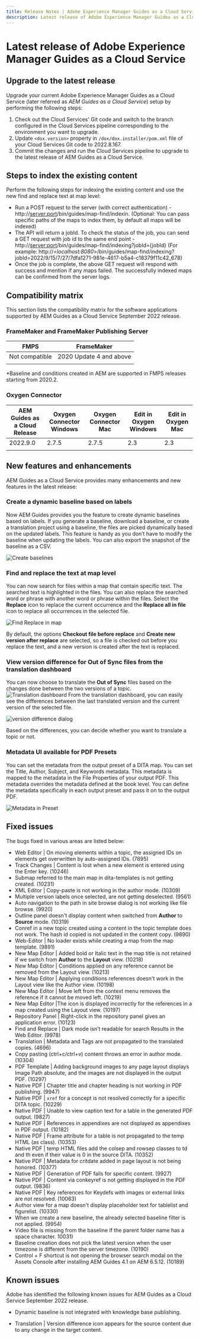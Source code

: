 ```yaml
---
title: Release Notes | Adobe Experience Manager Guides as a Cloud Service, September 2022 release
description: Latest release of Adobe Experience Manager Guides as a Cloud Service
---
```

# Latest release of Adobe Experience Manager Guides as a Cloud Service 

## Upgrade to the latest release

Upgrade your current Adobe Experience Manager Guides as a Cloud Service (later referred as *AEM Guides as a Cloud Service*) setup by performing the following steps:
1. Check out the Cloud Services' Git code and switch to the branch configured in the Cloud Services pipeline corresponding to the environment you want to upgrade.
2. Update `<dox.version>` property in `/dox/dox.installer/pom.xml` file of your Cloud Services Git code to 2022.8.167.
3. Commit the changes and run the Cloud Services pipeline to upgrade to the latest release of AEM Guides as a Cloud Service.

## Steps to index the existing content 
Perform the following steps for indexing the existing content and use the new find and replace text at map level:
* Run a POST request to the server (with correct authentication) - http://<server:port>/bin/guides/map-find/indexin. 
(Optional: You can pass specific paths of the maps to index them, by default all maps will be indexed)
* The API will return a jobId. To check the status of the job, you can send a GET request with job id to the same end point - http://<server:port>/bin/guides/map-find/indexing?jobId={jobId} 
(For example: http://<_localhost:8080_>/bin/guides/map-find/indexing?jobId=2022/9/15/7/27/7dfa1271-981e-4617-b5a4-c18379f11c42_678)
* Once the job is complete, the above GET request will respond with success and mention if any maps failed. The successfully indexed maps can be confirmed from the server logs.


## Compatibility matrix

This section lists the compatibility matrix for the software applications supported by AEM Guides as a Cloud Service September 2022 release. 

### FrameMaker and FrameMaker Publishing Server

| FMPS | FrameMaker |
| --- | --- |
| Not compatible | 2020 Update 4 and above |
| | |

*Baseline and conditions created in AEM are supported in FMPS releases starting from 2020.2.

### Oxygen Connector

| AEM Guides as a Cloud Release | Oxygen Connector Windows | Oxygen Connector Mac | Edit in Oxygen Windows | Edit in Oxygen Mac | 
| --- | --- | --- | --- | --- |
| 2022.9.0 | 2.7.5 | 2.7.5 | 2.3 | 2.3 | 
|  |  |  |  |


## New features and enhancements

AEM Guides as a Cloud Service provides many enhancements and new features in the latest release:


### Create a dynamic baseline based on labels

Now AEM Guides provides you the feature to create dynamic baselines based on labels. If you generate a baseline, download a baseline, or create a translation project using a baseline, the files are picked dynamically based on the updated labels. This feature is handy as you don’t have to modify the baseline when updating the labels. 
You can also export the snapshot of the baseline as a  CSV.

![Create baselines](assets/preset-metadata.png)

### Find and replace the text at map level

You can now search for files within a map that contain specific text. The searched text is highlighted in the files. You can also replace the searched word or phrase with another word or phrase within the files. 
Select the **Replace** icon to replace the current occurrence and the **Replace all in file** icon to replace all occurrences in the selected file.

![Find Replace in map](assets/map-find-replace.png)

By default, the options **Checkout file before replace** and **Create new version after replace** are selected, so a file is checked out before you replace the text, and a new version is created after the text is replaced.

### View version difference for Out of Sync files from the translation dashboard

You can now choose to translate the **Out of Sync** files based on the changes done between the two versions of a topic.  
![Translation dashboard](assets/translation-version-diff.png)
From the translation dashboard, you can easily see the differences between the last translated version and the current version of the selected file. 

![version difference dialog](assets/version-diff.png)

Based on the differences, you can decide whether you want to translate a topic or not.

### Metadata UI available for PDF Presets  

You can set the metadata from the output preset of a DITA map. You can set the Title, Author, Subject, and Keywords metadata. This metadata is mapped to the metadata in the File Properties of your output PDF. 
This metadata overrides the metadata defined at the book level. You can define the metadata specifically in each output preset and pass it on to the output PDF.  

![Metadata in Preset](assets/preset-metadata.png)


## Fixed issues

The bugs fixed in various areas are listed below:

* Web Editor | On moving elements within a topic, the assigned IDs on elements get overwritten by auto-assigned IDs. (7895)
*	Track Changes | Content is lost when a new element is entered using the Enter key. (10246)
*	Submap referred to the main map in dita-templates is not getting created. (10231)
*	XML Editor | Copy-paste is not working in the author mode. (10309)
*	Multiple version labels once selected, are not getting deselected. (9561)
*	Auto navigation to the path in site browse dialog is not working like file browse. (9920)
*	Outline panel doesn't display content when switched from **Author** to **Source** mode. (10319)
*	Conref in a new topic created using a content in the topic template does not work. The hash id copied is not updated in the content copy. (9890)
*	Web-Editor | No loader exists while creating a map from the map template. (9891)
*	New Map Editor | Added bold or Italic text in the map title is not retained if we switch from **Author** to the **Layout** view. (10218)
*	New Map Editor | Conditions applied on any reference cannot be removed from the Layout view. (10213)
*	New Map Editor | Applying conditions references doesn't work in the Layout view like the Author view. (10198)
*	New Map Editor | Move left from the context menu removes the reference if it cannot be moved left. (10219)
*	New Map Editor |The icon is displayed incorrectly for the references in a map created using the Layout view. (10197)
* 	Repository Panel | Right-click in  the repository panel gives an application error. (10123)
*	Find and Replace | Dark mode isn’t readable for search Results in the Web Editor. (9978)
*	Translation | Metadata and Tags are not propagated to the translated copies. (4696)
*	Copy pasting (ctrl+c/ctrl+v) content throws an error in author mode. (10304)
*	PDF Template | Adding background images to any page layout displays Image Path absolute, and the images are not displayed in the output PDF. (10297)
*	Native PDF | Chapter title and chapter heading is not working in PDF publishing. (9947)
*	Native PDF | `xref` for a concept is not resolved correctly for a specific DITA topic. (10229)
*	Native PDF | Unable to view caption text for a table in the generated PDF output. (9827)
*	Native PDF | References in appendixes are not displayed as appendixes in PDF output. (10182)
*	Native PDF | Frame attribute for a table is not propagated to the temp HTML (as class). (10353)
*	Native PDF | temp HTML files add the colsep and rowsep classes to td and th even if their value is 0 in the source DITA. (10352)
*	Native PDF |  Metadata for critdate added in page layout is not being honored. (10377)
*	Native PDF |  Generation of PDF fails for specific content. (9927)
*	Native PDF | Content via conkeyref is not getting displayed in the PDF output. (9836)
* Native PDF | Key references for Keydefs with images or external links are not resolved. (10063)
*	Author view for a map doesn't display placeholder text for tablelist and figurelist. (10330)
*	When we create a new baseline,  the already selected baseline filter is not applied. (9954)
*	Video file is missing from the baseline if the parent folder name has a space character. 10031)
*	Baseline creation does not pick the latest version when the user timezone is different from the server timezone. (10190)
*	Control + F shortcut is not opening the browser search modal on the Assets Console after installing AEM Guides 4.1 on AEM 6.5.12. (10189)


## Known issues

Adobe has identified the following known issues for AEM Guides as a Cloud Service September 2022 release.


* Dynamic baseline is not integrated with knowledge base publishing. 

* Translation | Version difference icon appears for the source content due to any change in the target content. 
